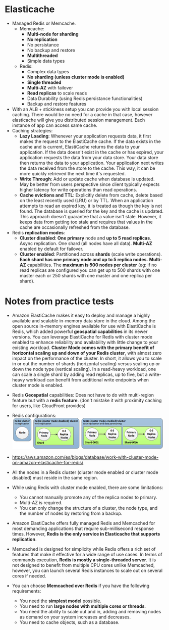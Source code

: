 # Elasticache

- Managed Redis or Memcache.
    - Memcache:
        - **Multi-node for sharding**
        - **No replication**
        - No persistance
        - No backup and restore
        - **Multithreaded**
        - Simple data types
    - Redis:
        - Complex data types
        - **No sharding (unless cluster mode is enabled)**
        - **Single threaded**
        - **Multi-AZ** with failover
        - **Read replicas** to scale reads
        - Data Durability (using Redis persistance functionalities)
        - Backup and restore features
- With an ALB + stickiness setup you can provide you with local session caching. There would be no need for a cache in that case, however elasticache will give you distributed session management. Each instance of app can access same cache.
- Caching strategies: 
    - **Lazy Loading**: Whenever your application requests data, it first makes the request to the ElastiCache cache. If the data exists in the cache and is current, ElastiCache returns the data to your application. If the data doesn't exist in the cache or has expired, your application requests the data from your data store. Your data store then returns the data to your application. Your application next writes the data received from the store to the cache. This way, it can be more quickly retrieved the next time it's requested.
    - **Write Through**: Add or update cache when database is updated. May be better from users perspective since client typically expects higher latency for write operations than read operations.
    - **Cache evictions and TTL**: Explicitly delete from cache, delete based on the least recently used (LRU) or by TTL. When an application attempts to read an expired key, it is treated as though the key is not found. The database is queried for the key and the cache is updated. This approach doesn't guarantee that a value isn't stale. However, it keeps data from getting too stale and requires that values in the cache are occasionally refreshed from the database.
- Redis **replication modes**:
    - **Cluster disabled**: **One primary** node and **up to 5 read replicas**. Async replication. One shard (all nodes have all data). **Multi-AZ** enabled by default for failover.
    - **Cluster enabled**: Partitioned across **shards** (scale write operations). **Each shard has one primary node and up to 5 replica nodes.** **Multi-AZ** capabilities. The **maximum is 500 nodes per cluster** (eg: if no read replicas are configured you can get up to 500 shards with one master each or 250 shards with one master and one replica per shard).

# Notes from practice tests
- Amazon ElastiCache makes it easy to deploy and manage a highly available and scalable in-memory data store in the cloud. Among the open source in-memory engines available for use with ElastiCache is Redis, which added powerful **geospatial capabilities** in its newer versions. You can leverage ElastiCache for Redis with cluster mode enabled to enhance reliability and availability with little change to your existing workload. **Cluster Mode comes with the primary benefit of horizontal scaling up and down of your Redis cluster**, with almost zero impact on the performance of the cluster. In short, it allows you to scale in or out the number of shards (horizontal scaling) versus scaling up or down the node type (vertical scaling). In a read-heavy workload, one can scale a single shard by adding read replicas, up to five, but a write-heavy workload can benefit from additional write endpoints when cluster mode is enabled.

- Redis **Geospatial** capabilities: Does not have to do with multi-region feature but with a **redis feature**. (don't mistake it with proximity caching for users, like CloudFront provides)

- Redis configurations:
![ElastiCache Redis Configurations](../media/elasticache-redis-configurations.png)

- https://aws.amazon.com/es/blogs/database/work-with-cluster-mode-on-amazon-elasticache-for-redis/

- All the nodes in a Redis cluster (cluster mode enabled or cluster mode disabled) must reside in the same region.

- While using Redis with cluster mode enabled, there are some limitations:
    - You cannot manually promote any of the replica nodes to primary.
    - Multi-AZ is required.
    - You can only change the structure of a cluster, the node type, and the number of nodes by restoring from a backup.

- Amazon ElastiCache offers fully managed Redis and Memcached for most demanding applications that require sub-millisecond response times. However, **Redis is the only service in Elasticache that supports replication**.

- Memcached is designed for simplicity while Redis offers a rich set of features that make it effective for a wide range of use cases. In terms of commands execution, **Redis is mostly a single-threaded server**. It is not designed to benefit from multiple CPU cores unlike Memcached, however, you can launch several Redis instances to scale out on several cores if needed.

- You can choose **Memcached over Redis** if you have the following requirements:
    - You need the **simplest model** possible.
    - You need to run **large nodes with multiple cores or threads**.
    - You need the ability to scale out and in, adding and removing nodes as demand on your system increases and decreases.
    - You need to cache objects, such as a database.